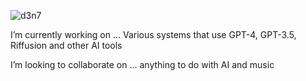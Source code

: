 ![d3n7](https://user-images.githubusercontent.com/29033313/234086809-92463b47-7c4c-4ada-a5dd-befc5711e710.gif)


I’m currently working on ...
Various systems that use GPT-4, GPT-3.5, Riffusion and other AI tools

I’m looking to collaborate on ... anything to do with AI and music


<!--
**d3n7/d3n7** is a ✨ _special_ ✨ repository because its `README.md` (this file) appears on your GitHub profile.

Here are some ideas to get you started:

- 🔭 I’m currently working on ...
- 🌱 I’m currently learning ...
- 👯 I’m looking to collaborate on ...
- 🤔 I’m looking for help with ...
- 💬 Ask me about ...
- 📫 How to reach me: ...
- 😄 Pronouns: ...
- ⚡ Fun fact: ...
-->
